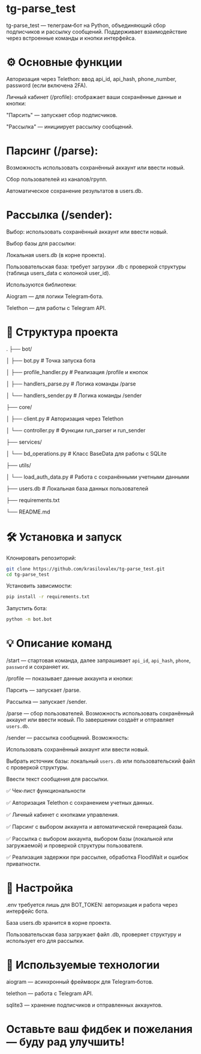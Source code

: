 # tg-parse_test

tg-parse_test — телеграм‑бот на Python, объединяющий сбор подписчиков и рассылку сообщений. Поддерживает взаимодействие через встроенные команды и кнопки интерфейса.

# ⚙️ Основные функции

Авторизация через Telethon: ввод api_id, api_hash, phone_number, password (если включена 2FA).

Личный кабинет (/profile): отображает ваши сохранённые данные и кнопки:

"Парсить" — запускает сбор подписчиков.

"Рассылка" — инициирует рассылку сообщений.

# Парсинг (/parse):

Возможность использовать сохранённый аккаунт или ввести новый.

Сбор пользователей из каналов/групп.

Автоматическое сохранение результатов в users.db.

# Рассылка (/sender):

Выбор: использовать сохранённый аккаунт или ввести новый.

Выбор базы для рассылки:

Локальная users.db (в корне проекта).

Пользовательская база: требует загрузки .db с проверкой структуры (таблица users_data с колонкой user_id).

Используются библиотеки:

Aiogram — для логики Telegram‑бота.

Telethon — для работы с Telegram API.

# 🧰 Структура проекта

.
├── bot/

│   ├── bot.py              # Точка запуска бота

│   ├── profile_handler.py  # Реализация /profile и кнопок

│   ├── handlers_parse.py   # Логика команды /parse

│   └── handlers_sender.py  # Логика команды /sender

├── core/

│   ├── client.py           # Авторизация через Telethon

│   └── controller.py       # Функции run_parser и run_sender


├── services/

│   └── bd_operations.py    # Класс BaseData для работы с SQLite

├── utils/

│   └── load_auth_data.py   # Работа с сохранёнными учетными данными

├── users.db                # Локальная база данных пользователей

├── requirements.txt

└── README.md

# 🛠 Установка и запуск

Клонировать репозиторий:
```bash
git clone https://github.com/krasilovalex/tg-parse_test.git
cd tg-parse_test
```
Установить зависимости:
```bash
pip install -r requirements.txt
```
Запустить бота:
```bash
python -m bot.bot
```
# 💡 Описание команд

/start — стартовая команда, далее запрашивает `api_id`, `api_hash`, `phone`, `password` и сохраняет их.

/profile — показывает данные аккаунта и кнопки:

Парсить — запускает /parse.

Рассылка — запускает /sender.

/parse — сбор пользователей. Возможность использовать сохранённый аккаунт или ввести новый. По завершении создаёт и отправляет `users.db`.

/sender — рассылка сообщений. Возможность:

Использовать сохранённый аккаунт или ввести новый.

Выбрать источник базы: локальный `users.db` или пользовательский файл с проверкой структуры.

Ввести текст сообщения для рассылки.

✅ Чек‑лист функциональности

✅ Авторизация Telethon с сохранением учетных данных.

✅ Личный кабинет с кнопками управления.

✅ Парсинг с выбором аккаунта и автоматической генерацией базы.

✅ Рассылка с выбором аккаунта, выбором базы (локальной или загружаемой) и проверкой структуры пользователя.

✅ Реализация задержки при рассылке, обработка FloodWait и ошибок приватности.

# 🔧 Настройка

.env требуется лишь для BOT_TOKEN: авторизация и работа через интерфейс бота.

База users.db хранится в корне проекта.

Пользовательская база загружает файл .db, проверяет структуру и использует его для рассылки.

# 🧩 Используемые технологии

aiogram — асинхронный фреймворк для Telegram‑ботов.

telethon — работа с Telegram API.

sqlite3 — хранение подписчиков и отправленных аккаунтов.

# Оставьте ваш фидбек и пожелания — буду рад улучшить!
